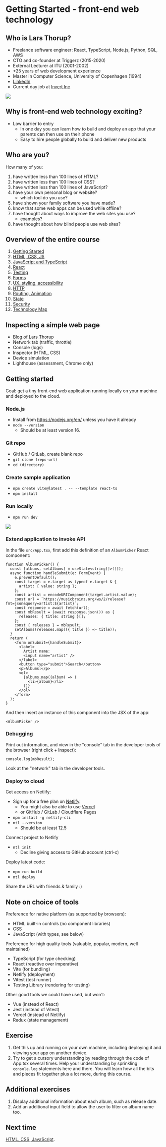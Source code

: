 # Getting Started - front-end web technology

## Who is Lars Thorup?

- Freelance software engineer: React, TypeScript, Node.js, Python, SQL, AWS
- CTO and co-founder at Triggerz (2015-2020)
- External Lecturer at ITU (2001-2002)
- +25 years of web development experience
- Master in Computer Science, University of Copenhagen (1994)
- [LinkedIn](https://www.linkedin.com/in/larsthorup/)
- Current day job at [Invert Inc](https://invertbio.com/)

![](./lars-2016-03-24-350px.jpg)

## Why is front-end web technology exciting?

- Low barrier to entry
  - In one day you can learn how to build and deploy an app that your parents can then use on their phone
  - Easy to hire people globally to build and deliver new products

## Who are you?

How many of you:

1. have written less than 100 lines of HTML?
1. have written less than 100 lines of CSS?
1. have written less than 100 lines of JavaScript?
1. have your own personal blog or website?
   - which tool do you use?
1. have shown your family software you have made?
1. know that some web apps can be used while offline?
1. have thought about ways to improve the web sites you use?
   - examples?
1. have thought about how blind people use web sites?

## Overview of the entire course

1. [Getting Started](.)
1. [HTML, CSS, JS](../02-html-css-js/)
1. [JavaScript and TypeScript](../03-javascript-typescript/)
1. [React](../04-react/)
1. [Testing](../05-testing/)
1. [Forms](../06-forms/)
1. [UX, styling, accessibility](../07-ux-styling/)
1. [HTTP](../08-http/)
1. [Routing, Animation](../09-routing-animation/)
1. [State](../10-state/)
1. [Security](../11-security/)
1. [Technology Map](../12-technology-map/)

## Inspecting a simple web page

- [Blog of Lars Thorup](https://www.fullstackagile.eu/blog/)
- Network tab (traffic, throttle)
- Console (logs)
- Inspector (HTML, CSS)
- Device simulation
- Lighthouse (assessment, Chrome only)

## Getting started

Goal: get a tiny front-end web application running locally on your machine and deployed to the cloud.

### Node.js

- Install from https://nodejs.org/en/ unless you have it already
- `node --version`
  - Should be at least version 16.

### Git repo

- GitHub / GitLab, create blank repo
- `git clone (repo-url)`
- `cd (directory)`

### Create sample application

- `npm create vite@latest . -- --template react-ts`
- `npm install`

### Run locally

- `npm run dev`

![](./vite-react-ts.png)

### Extend application to invoke API

In the file `src/App.tsx`, first add this definition of an `AlbumPicker` React component:

```tsx
function AlbumPicker() {
  const [albums, setAlbums] = useState<string[]>([]);
  async function handleSubmit(e: FormEvent) {
    e.preventDefault();
    const target = e.target as typeof e.target & {
      artist: { value: string };
    };
    const artist = encodeURIComponent(target.artist.value);
    const url = `https://musicbrainz.org/ws/2/release?fmt=json&query=artist:${artist}`;
    const response = await fetch(url);
    const mbResult = (await response.json()) as {
      releases: { title: string }[];
    };
    const { releases } = mbResult;
    setAlbums(releases.map(({ title }) => title));
  }
  return (
    <form onSubmit={handleSubmit}>
      <label>
        Artist name:
        <input name="artist" />
      </label>
      <button type="submit">Search</button>
      <p>Albums:</p>
      <ol>
        {albums.map((album) => (
          <li>{album}</li>
        ))}
      </ol>
    </form>
  );
}
```

And then insert an instance of this component into the JSX of the app:

```tsx
<AlbumPicker />
```

### Debugging

Print out information, and view in the "console" tab in the developer tools of the browser (right click + Inspect):

```tsx
console.log(mbResult);
```

Look at the "network" tab in the developer tools.

### Deploy to cloud

Get access on Netlify:

- Sign up for a free plan on [Netlify](https://www.netlify.com/).
  - You might also be able to use [Vercel](https://vercel.com/)
  - or GitHub / GitLab / Cloudflare Pages
- `npm install -g netlify-cli`
- `ntl --version`
  - Should be at least 12.5

Connect project to Netlify

- `ntl init`
  - Decline giving access to GitHub account (ctrl-c)

Deploy latest code:

- `npm run build`
- `ntl deploy`

Share the URL with friends & family :)

## Note on choice of tools

Preference for native platform (as supported by browsers):

- HTML built-in controls (no component libraries)
- CSS
- JavaScript (with types, see below)

Preference for high quality tools (valuable, popular, modern, well maintained)

- TypeScript (for type checking)
- React (reactive over imperative)
- Vite (for bundling)
- Netlify (deployment)
- Vitest (test runner)
- Testing Library (rendering for testing)

Other good tools we could have used, but won't:

- Vue (instead of React)
- Jest (instead of Vitest)
- Vercel (instead of Netlify)
- Redux (state management)

## Exercise

1. Get this up and running on your own machine, including deploying it and viewing your app on another device.
1. Try to get a cursory understanding by reading through the code of App.tsx several times. Help your understanding by sprinkling `console.log` statements here and there. You will learn how all the bits and pieces fit together plus a lot more, during this course.

## Additional exercises

1. Display additional information about each album, such as release date.
1. Add an additional input field to allow the user to filter on album name too.

## Next time

[HTML, CSS, JavaScript](../02-html-css-js/).
